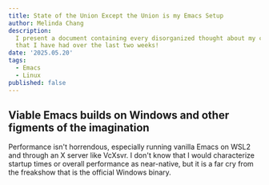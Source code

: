 ```yaml
---
title: State of the Union Except the Union is my Emacs Setup
author: Melinda Chang
description:
  I present a document containing every disorganized thought about my computer and the things on it
  that I have had over the last two weeks!
date: '2025.05.20'
tags:
  - Emacs
  - Linux
published: false
---
```


## Viable Emacs builds on Windows and other figments of the imagination

Performance isn't horrendous, especially running vanilla Emacs on WSL2 and through an X server like
VcXsvr. I don't know that I would characterize startup times or overall performance as near-native,
but it is a far cry from the freakshow that is the official Windows binary.
